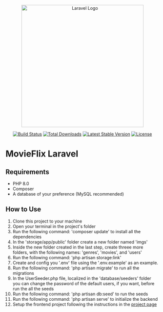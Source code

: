 <p align="center"><a href="https://laravel.com" target="_blank"><img src="https://raw.githubusercontent.com/laravel/art/master/logo-lockup/5%20SVG/2%20CMYK/1%20Full%20Color/laravel-logolockup-cmyk-red.svg" width="400" alt="Laravel Logo"></a></p>

<p align="center">
<a href="https://github.com/laravel/framework/actions"><img src="https://github.com/laravel/framework/workflows/tests/badge.svg" alt="Build Status"></a>
<a href="https://packagist.org/packages/laravel/framework"><img src="https://img.shields.io/packagist/dt/laravel/framework" alt="Total Downloads"></a>
<a href="https://packagist.org/packages/laravel/framework"><img src="https://img.shields.io/packagist/v/laravel/framework" alt="Latest Stable Version"></a>
<a href="https://packagist.org/packages/laravel/framework"><img src="https://img.shields.io/packagist/l/laravel/framework" alt="License"></a>
</p>

# MovieFlix Laravel

## Requirements
* PHP 8.0
* Composer
* A database of your preference (MySQL recommended)

## How to Use
1. Clone this project to your machine
2. Open your terminal in the project's folder
3. Run the following command: 'composer update' to install all the dependencies
4. In the 'storage/app/public' folder create a new folder named 'imgs'
5. Inside the new folder created in the last step, create threee more folders, with the following names: 'genres', 'movies', and 'users'
6. Run the following command: 'php artisan storage:link'
7. Create and config you '.env' file using the '.env.example' as an example.
8. Run the following command: 'php artisan migrate' to run all the migrations
9. In the UserSeeder.php file,  localized in the 'database/seeders' folder you can change the password of the default users, if you want, before run the all the seeds
10. Run the following command: 'php artisan db:seed' to run the seeds
11. Run the following command: 'php artisan serve' to initialize the backend
12. Setup the frontend project following the instructions in the [project page](https://github.com/Fronchak/MovieFlix-Laravel-Frontend-React)
